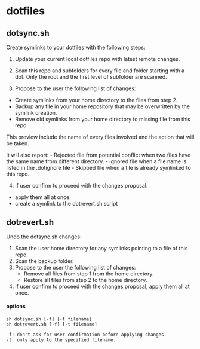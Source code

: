 # dotfiles


## dotsync.sh

Create symlinks to your dotfiles with the following steps:

1. Update your current local dotfiles repo with latest remote changes.

2. Scan this repo and subfolders for every file and folder starting with a dot.
   Only the root and the first level of subfolder are scanned.

3. Propose to the user the following list of changes:
  - Create symlinks from your home directory to the files from step 2.
  - Backup any file in your home repository that may be overwritten by the symlink creation.
  - Remove old symlinks from your home directory to missing file from this repo.
  
  This preview include the name of every files involved and the action that will be taken.
  
  It will also report: 
    - Rejected file from potential conflict when two files have the same name from different directory.
    - Ignored file when a file name is listed in the .dotignore file
    - Skipped file when a file is already symlinked to this repo.

4. If user confirm to proceed with the changes proposal:
  - apply them all at once.
  - create a symlink to the dotrevert.sh script

## dotrevert.sh

Undo the dotsync.sh changes:

1. Scan the user home directory for any symlinks pointing to a file of this repo.
2. Scan the backup folder.
3. Propose to the user the following list of changes:
   - Remove all files from step 1 from the home directory.
   - Restore all files from step 2 to the home directory.
4. If user confirm to proceed with the changes proposal, apply them all at once.
   
#### options    
    sh dotsync.sh [-f] [-t filename] 
    sh dotrevert.sh [-f] [-t filename] 

    -f: don't ask for user confirmation before applying changes.
    -t: only apply to the specified filename.
   

